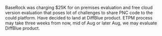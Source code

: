 BaseRock was charging $25K for on premises evaluation and free cloud version evaluation that poses lot of challenges to share PNC code to the could platform. Have decided to land at DiffBlue product.
ETPM process may take three weeks from now, mid of Aug or later Aug, we may evaluate DiffBlue product.
